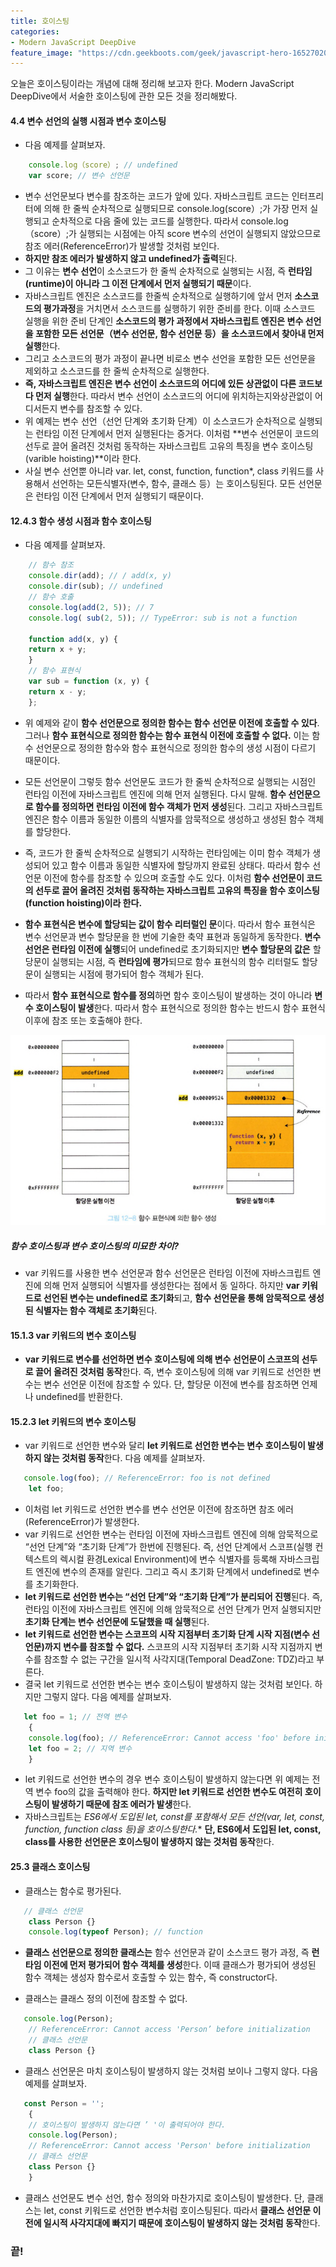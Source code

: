 ```yaml
---
title: 호이스팅
categories:
- Modern JavaScript DeepDive
feature_image: "https://cdn.geekboots.com/geek/javascript-hero-1652702096795.webp"
---
```


오늘은 호이스팅이라는 개념에 대해 정리해 보고자 한다. Modern JavaScript DeepDive에서 서술한 호이스팅에 관한 모든 것을 정리해봤다.

#### 4.4 변수 선언의 실행 시점과 변수 호이스팅

- 다음 예제를 살펴보자.
```javascript
    console.log（score）; // undefined
    var score; // 변수 선언문
```

- 변수 선언문보다 변수를 참조하는 코드가 앞에 있다. 자바스크립트 코드는 인터프리터에 의해 한 줄씩 순차적으로 실행되므로 console.log(score）;가 가장 먼저 실행되고 순차적으로 다음 줄에 있는 코드를 실행한다. 따라서 console.log（score）;가 실행되는 시점에는 아직 score 변수의 선언이 실행되지 않았으므로 참조 에러(ReferenceError)가 발생할 것처럼 보인다.
- **하지만 참조 에러가 발생하지 않고 undefined가 출력**된다.
- 그 이유는 **변수 선언**이 소스코드가 한 줄씩 순차적으로 실행되는 시점, 즉 **런타임(runtime)이 아니라 그 이전 단계에서 먼저 실행되기 때문**이다.
- 자바스크립트 엔진은 소스코드를 한줄씩 순차적으로 실행하기에 앞서 먼저 **소스코드의 평가과정**을 거치면서 소스코드를 실행하기 위한 준비를 한다. 이때 소스코드 실행을 위한 준비 단계인 **소스코드의 평가 과정에서 자바스크립트 엔진은 변수 선언을 포함한 모든 선언문（변수 선언문, 함수 선언문 등）을 소스코드에서 찾아내 먼저 실행**한다.
- 그리고 소스코드의 평가 과정이 끝나면 비로소 변수 선언을 포함한 모든 선언문을 제외하고 소스코드를 한 줄씩 순차적으로 실행한다.
- **즉, 자바스크립트 엔진은 변수 선언이 소스코드의 어디에 있든 상관없이 다른 코드보다 먼저 실행**한다. 따라서 변수 선언이 소스코드의 어디에 위치하는지와상관없이 어디서든지 변수를 참조할 수 있다.
- 위 예제는 변수 선언（선언 단계와 초기화 단계）이 소스코드가 순차적으로 실행되는 런타임 이전 단계에서 먼저 실행된다는 증거다. 이처럼 **변수 선언문이 코드의 선두로 끌어 올려진 것처럼 동작하는 자바스크립트 고유의 특징을 변수 호이스팅(varible hoisting)**이라 한다.
- 사실 변수 선언뿐 아니라 var. let, const, function, function*, class 키워드를 사용해서 선언하는 모든식별자(변수, 함수, 클래스 등）는 호이스팅된다. 모든 선언문은 런타임 이전 단계에서 먼저 실행되기 때문이다.

#### 12.4.3 함수 생성 시점과 함수 호이스팅

- 다음 예제를 살펴보자.

```js
    // 함수 참조
    console.dir(add); // / add(x, y)
    console.dir(sub); // undefined
    // 함수 호출
    console.log(add(2, 5)); // 7
    console.log( sub(2, 5)); // TypeError: sub is not a function

    function add(x, y) {
    return x + y;
    }
    // 함수 표현식
    var sub = function (x, y) {
    return x - y;
    };

```

- 위 예제와 같이 **함수 선언문으로 정의한 함수는 함수 선언문 이전에 호출할 수 있다**. 그러나 **함수 표현식으로 정의한 함수는 함수 표현식 이전에 호출할 수 없다.** 이는 함수 선언문으로 정의한 함수와 함수 표현식으로 정의한 함수의 생성 시점이 다르기 때문이다.
- 모든 선언문이 그렇듯 함수 선언문도 코드가 한 줄씩 순차적으로 실행되는 시점인 런타임 이전에 자바스크립트 엔진에 의해 먼저 실행된다. 다시 말해. **함수 선언문으로 함수를 정의하면 런타임 이전에 함수 객체가 먼저 생성**된다. 그리고 자바스크립트 엔진은 함수 이름과 동일한 이름의 식별자를 암묵적으로 생성하고 생성된 함수 객체를 할당한다.
- 즉, 코드가 한 줄씩 순차적으로 실행되기 시작하는 런타임에는 이미 함수 객체가 생성되어 있고 함수 이름과 동일한 식별자에 할당까지 완료된 상태다. 따라서 함수 선언문 이전에 함수를 참조할 수 있으며 호출할 수도 있다. 이처럼 **함수 선언문이 코드의 선두로 끌어 올려진 것처럼 동작하는 자바스크립트 고유의 특징을 함수 호이스팅(function hoisting)이라 한다.**

- **함수 표현식은 변수에 할당되는 값이 함수 리터럴인 문**이다. 따라서 함수 표현식은 변수 선언문과 변수 할당문을 한 번에 기술한 축약 표현과 동일하게 동작한다. **변수 선언은 런타임 이전에 실행**되어 undefined로 초기화되지만 **변수 할당문의 값은** 할당문이 실행되는 시점, 즉 **런타임에 평가**되므로 함수 표현식의 함수 리터럴도 할당문이 실행되는 시점에 평가되어 함수 객체가 된다.
- 따라서 **함수 표현식으로 함수를 정의**하면 함수 호이스팅이 발생하는 것이 아니라 **변수 호이스팅이 발생**한다. 따라서 함수 표현식으로 정의한 함수는 반드시 함수 표현식 이후에 참조 또는 호출해야 한다.

<div><img src= "/assets/img/post/function_hoisiting.PNG"></div>

##### 함수 호이스팅과 변수 호이스팅의 미묘한 차이?

- var 키워드를 사용한 변수 선언문과 함수 선언문은 런타임 이전에 자바스크립트 엔진에 의해 먼저 실행되어 식별자를 생성한다는 점에서 동
일하다. 하지만 **var 키워드로 선언된 변수는 undefined로 초기화**되고, **함수 선언문을 통해 암묵적으로 생성된 식별자는 함수 객체로 초기화**된다.

#### 15.1.3 var 키워드의 변수 호이스팅

- **var 키워드로 변수를 선언하면 변수 호이스팅에 의해 변수 선언문이 스코프의 선두로 끌어 올려진 것처럼 동작**한다. 즉, 변수 호이스팅에 의해 var 키워드로 선언한 변수는 변수 선언문 이전에 참조할 수 있다. 단, 할당문 이전에 변수를 참조하면 언제나 undefined를 반환한다.

#### 15.2.3 let 키워드의 변수 호이스팅

- var 키워드로 선언한 변수와 달리 **let 키워드로 선언한 변수는 변수 호이스팅이 발생하지 않는 것처럼 동작**한다. 다음 예제를 살펴보자.

```js
   console.log(foo); // ReferenceError: foo is not defined
    let foo;
```

- 이처럼 let 키워드로 선언한 변수를 변수 선언문 이전에 참조하면 참조 에러(ReferenceError)가 발생한다.
- var 키워드로 선언한 변수는 런타임 이전에 자바스크립트 엔진에 의해 암묵적으로 “선언 단계”와 “초기화 단계”가 한번에 진행된다. 즉, 선언 단계에서 스코프(실행 컨텍스트의 렉시컬 환경Lexical Environment)에 변수 식별자를 등록해 자바스크립트 엔진에 변수의 존재를 알린다. 그리고 즉시 초기화 단계에서 undefined로 변수를 초기화한다.
- **let 키워드로 선언한 변수는 “선언 단계”와 “초기화 단계”가 분리되어 진행**된다. 즉, 런타임 이전에 자바스크립트 엔진에 의해 암묵적으로 선언 단계가 먼저 실행되지만 **초기화 단계는 변수 선언문에 도달했을 때 실행**된다.
- **let 키워드로 선언한 변수는 스코프의 시작 지점부터 초기화 단계 시작 지점(변수 선언문)까지 변수를 참조할 수 없다.** 스코프의 시작 지점부터 초기화 시작 지점까지 변수를 참조할 수 없는 구간을 일시적 사각지대(Temporal DeadZone: TDZ)라고 부른다.
- 결국 let 키워드로 선언한 변수는 변수 호이스팅이 발생하지 않는 것처럼 보인다. 하지만 그렇지 않다. 다음 예제를 살펴보자.

```js
   let foo = 1; // 전역 변수
    {
    console.log(foo); // ReferenceError: Cannot access 'foo' before initialization
    let foo = 2; // 지역 변수
    }
```

- let 키워드로 선언한 변수의 경우 변수 호이스팅이 발생하지 않는다면 위 예제는 전역 변수 foo의 값을 출력해야 한다. **하지만 let 키워드로 선언한 변수도 여전히 호이스팅이 발생하기 때문에 참조 에러가 발생**한다.
- 자바스크립트는 **ES6에서 도입된 let, const를 포함해서 모든 선언(var, let, const, function, function* class 등)을 호이스팅한다.** **단, ES6에서 도입된 let, const, class를 사용한 선언문은 호이스팅이 발생하지 않는 것처럼 동작**한다.

#### 25.3 클래스 호이스팅

- 클래스는 함수로 평가된다.

```js
   // 클래스 선언문
    class Person {}
    console.log(typeof Person); // function
```

- **클래스 선언문으로 정의한 클래스는** 함수 선언문과 같이 소스코드 평가 과정, 즉 **런타임 이전에 먼저 평가되어 함수 객체를 생성**한다. 이때 클래스가 평가되어 생성된 함수 객체는 생성자 함수로서 호출할 수 있는 함수, 즉 constructor다. 

- 클래스는 클래스 정의 이전에 참조할 수 없다.

```js
   console.log(Person);
    // ReferenceError: Cannot access 'Person’ before initialization
    // 클래스 선언문
    class Person {}
```

- 클래스 선언문은 마치 호이스팅이 발생하지 않는 것처럼 보이나 그렇지 않다. 다음 예제를 살펴보자.

```js
   const Person = '';
    {
    // 호이스팅이 발생하지 않는다면 ’ '이 출력되어야 한다.
    console.log(Person);
    // ReferenceError: Cannot access 'Person' before initialization
    // 클래스 선언문
    class Person {}
    }

```

- 클래스 선언문도 변수 선언, 함수 정의와 마찬가지로 호이스팅이 발생한다. 단, 클래스는 let, const 키워드로 선언한 변수처럼 호이스팅된다. 따라서 **클래스 선언문 이전에 일시적 사각지대에 빠지기 때문에 호이스팅이 발생하지 않는 것처럼 동작**한다.


<h3>끝!</h3>